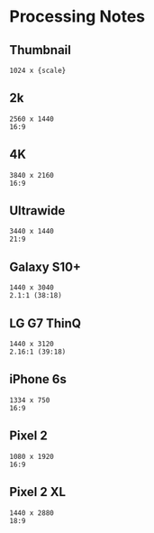 # Processing Notes

## Thumbnail

`1024 x {scale}`  

## 2k

`2560 x 1440`  
`16:9`

## 4K

`3840 x 2160`  
`16:9`

## Ultrawide  

`3440 x 1440`  
`21:9`

## Galaxy S10+

`1440 x 3040`  
`2.1:1 (38:18)`

## LG G7 ThinQ

`1440 x 3120`  
`2.16:1 (39:18)`

## iPhone 6s

`1334 x 750`  
`16:9`

## Pixel 2

`1080 x 1920`  
`16:9`

## Pixel 2 XL

`1440 x 2880`  
`18:9`